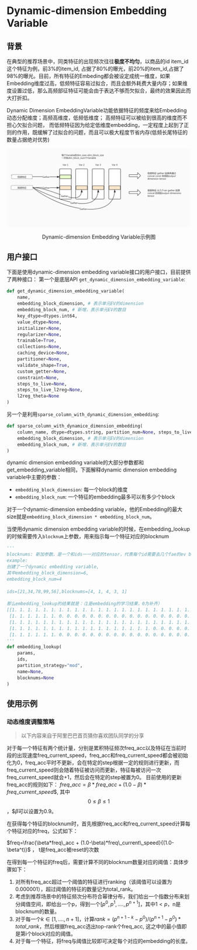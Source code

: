 # Dynamic-dimension Embedding Variable
## 背景
在典型的推荐场景中，同类特征的出现频次往往**极度不均匀**，以商品的id item_id 这个特征为例，前3%的item_id, 占据了80%的曝光，前20%的item_id,占据了98%的曝光。目前，所有特征的Embeding都会被设定成统一维度，如果Embedding维度过高，低频特征容易过拟合，而且会额外耗费大量内存；如果维度设置过低，那么高频部征特征可能会由于表达不够而欠拟合，最终的效果因此而大打折扣。
​

Dynamic Dimension EmbeddingVariable功能依据特征的频度来给Embedding动态分配维度；高频高维度，低频低维度； 高频特征可以被给到很高的维度而不担心欠拟合问题， 而低频特征因为给定低维度embedding，一定程度上起到了正则的作用，既缓解了过拟合的问题，而且可以极大程度节省内存(低频长尾特征的数量占据绝对优势)
​

![img_1.png](Dynamic-dimension-Embedding-Variable/img_1.png "Dynamic-dimension Embedding Variable示例图")

<center>Dynamic-dimension Embedding Variable示例图</center>

## 用户接口
下面是使用dynamic-dimension embedding variable接口的用户接口，目前提供了两种接口：
第一个是底层API `get_dynamic_dimension_embedding_variable`:

```python
def get_dynamic_dimension_embedding_variable(
    name,
    embedding_block_dimension, # 表示单元EV的dimension
    embedding_block_num, # 新增，表示单元EV的数目 
    key_dtype=dtypes.int64,
    value_dtype=None,
    initializer=None,
    regularizer=None,
    trainable=True,
    collections=None,
    caching_device=None,
    partitioner=None,
    validate_shape=True,
    custom_getter=None,
    constraint=None,
    steps_to_live=None,
    steps_to_live_l2reg=None,
    l2reg_theta=None
)
```
另一个是利用`sparse_column_with_dynamic_dimension_embedding`:
```python
def sparse_column_with_dynamice_dimension_embedding(
    column_name, dtype=dtypes.string, partition_num=None, steps_to_live=None,
    embedding_block_dimension, # 表示单元EV的dimension
    embedding_block_num, # 新增，表示单元EV的数目
)
```
dynamic dimension embedding variable的大部分参数都和get_embedding_variable相同，下面解释dynamic dimension embedding variable中主要的参数：

- `embedding_block_dimension`: 每一个block的维度
- `embedding_block_num`: 一个特征的embedding最多可以有多少个block

对于一个dynamic-dimension embedding variable，他的Embedding的最大size就是`embedding_block_dimension * embedding_block_num`。
​

当使用dynamic dimension embedding variable的时候，在embedding_lookup的时候需要传入`blocknum`上参数，用来指示每一个特征对应的blocknum
```python
'''
blocknums: 新加参数，是一个和ids一一对应的tensor，代表每个id需要去几个fae的ev blocks中去找
example:
创建了一个dynamic embedding variable, 
其中embedding_block_dimension=6, 
embedding_block_num=4

ids=[21,34,78,99,56],blocknums=[4, 1, 4, 3, 1]

那么embedding_lookup的结果就是：（1是embedding的学习结果，0为补齐）
[[1. 1. 1. 1. 1. 1. 1. 1. 1. 1. 1. 1. 1. 1. 1. 1. 1. 1. 1. 1. 1. 1. 1. 1.]
 [1. 1. 1. 1. 1. 1. 0. 0. 0. 0. 0. 0. 0. 0. 0. 0. 0. 0. 0. 0. 0. 0. 0. 0.]
 [1. 1. 1. 1. 1. 1. 1. 1. 1. 1. 1. 1. 1. 1. 1. 1. 1. 1. 1. 1. 1. 1. 1. 1.]
 [1. 1. 1. 1. 1. 1. 1. 1. 1. 1. 1. 1. 1. 1. 1. 1. 1. 1. 0. 0. 0. 0. 0. 0.]
 [1. 1. 1. 1. 1. 1. 0. 0. 0. 0. 0. 0. 0. 0. 0. 0. 0. 0. 0. 0. 0. 0. 0. 0.]]
'''
def embedding_lookup(
    params,
    ids,
    partition_strategy="mod",
    name=None,
    blocknums=None    
)
```
## 使用示例
### 动态维度调整策略
> 以下内容来自于阿里巴巴首页猜你喜欢团队同学的分享

对于每一个特征有两个统计量，分别是累积特征频次freq_acc以及特征在当前时段的出现速度freq_current_speed，freq_acc和freq_current_speed都会被初始化为0，freq_acc平时不更新，会在特定的step根据一定的规则进行更新，而freq_current_speed则会随着特征被访问而更新，特征每被访问一次freq_current_speed就会+1，然后会在特定的step被置为0。
目前使用的更新freq_acc的规则如下：
$freq\_acc = \beta*freq\_acc + (1.0-\beta)*freq\_current\_speed$$, 其中 $$0\le\beta\le1$$，$$\beta$可以设置为0.9。
​

在获得每个特征的blocknum时，首先根据freq_acc和freq_current_speed计算每个特征对应的freq，公式如下：


$freq=\frac{\beta*freq\_acc + (1.0-\beta)*freq\_current\_speed}{(1.0-\beta^t)}$ ， t是freq_acc被reset的次数


在得到每一个特征的freq后，需要计算不同的blocknum数量对应的阈值：具体步骤如下：

1. 对所有freq_acc超过一个阈值的特征进行ranking（该阈值可以设置为0.000001），超过阈值的特征的数量记为total_rank。
1. 考虑到推荐场景中的特征频次分布符合幂律分布，我们给出一个指数分布来划分阈值空间，即给出一个p，得到一个$[p^0,p^1,....,p^{n+1}]$，其中$1<p$，n是blocknum的数量。
1. 对于每一个$k\in[1,....,n+1]$，计算$rank =(p^{n+1-k}-p^0)/(p^{n+1}-p^0) * total\_rank$，然后根据freq_acc选出top-rank个freq_acc, 这之中的最小值即是第i个block对应的阈值。
1. 对于每一个特征，将freq与阈值比较即可决定每个对应的embedding的长度。



